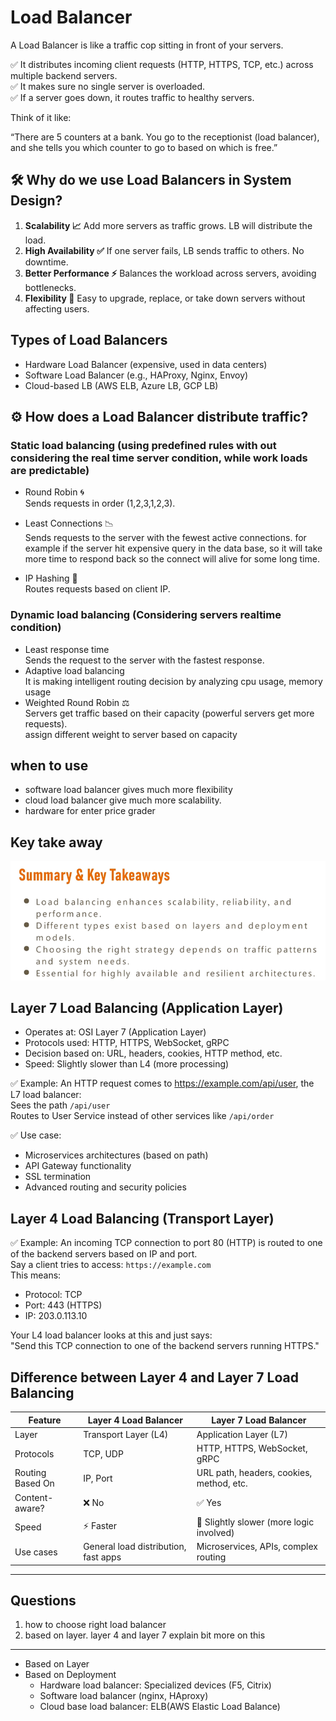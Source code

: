 # Load Balancer
A Load Balancer is like a traffic cop sitting in front of your servers. <br>

✅ It distributes incoming client requests (HTTP, HTTPS, TCP, etc.) across multiple backend servers.<br>
✅ It makes sure no single server is overloaded.<br>
✅ If a server goes down, it routes traffic to healthy servers.<br>

Think of it like:<br>

“There are 5 counters at a bank. You go to the receptionist (load balancer), and she tells you which counter to go to based on which is free.”
<br>

## 🛠️ Why do we use Load Balancers in System Design?
1. **Scalability 📈**
Add more servers as traffic grows. LB will distribute the load.
2. **High Availability ✅**
If one server fails, LB sends traffic to others. No downtime.
3. **Better Performance ⚡**
Balances the workload across servers, avoiding bottlenecks.
4. **Flexibility 🔄**
Easy to upgrade, replace, or take down servers without affecting users.

## Types of Load Balancers
* Hardware Load Balancer (expensive, used in data centers)
* Software Load Balancer (e.g., HAProxy, Nginx, Envoy)
* Cloud-based LB (AWS ELB, Azure LB, GCP LB)

## ⚙️ How does a Load Balancer distribute traffic?
  ### Static load balancing (using predefined rules with out considering the real time server condition, while work loads are predictable)
  * Round Robin 🌀 <br>
  Sends requests in order (1,2,3,1,2,3).

  * Least Connections 📉 <br>
  Sends requests to the server with the fewest active connections. for example if the server hit expensive query in the data base, so it will take more time to respond back so the connect will alive for some long time. 

  * IP Hashing 🧮<br>
  Routes requests based on client IP.

  ### Dynamic load balancing (Considering servers realtime condition)
  * Least response time <br>
    Sends the request to the server with the fastest response.
  * Adaptive load balancing <br>
    It is making intelligent routing decision by analyzing cpu usage, memory usage 
  * Weighted Round Robin ⚖️<br>
  Servers get traffic based on their capacity (powerful servers get more requests). <br>
  assign different weight to server based on capacity


## when to use
* software load balancer gives much more flexibility
* cloud load balancer give much more scalability.
* hardware for enter price grader

## Key take away
![alt text](../images/image-6.png)


## Layer 7 Load Balancing (Application Layer)
* Operates at: OSI Layer 7 (Application Layer)
* Protocols used: HTTP, HTTPS, WebSocket, gRPC
* Decision based on: URL, headers, cookies, HTTP method, etc.
* Speed: Slightly slower than L4 (more processing)

✅ Example:
An HTTP request comes to https://example.com/api/user, the L7 load balancer: <br>
Sees the path `/api/user` <br>
Routes to User Service instead of other services like `/api/order` <br>

✅ Use case:
* Microservices architectures (based on path)
* API Gateway functionality
* SSL termination
* Advanced routing and security policies

## Layer 4 Load Balancing (Transport Layer)

✅ Example:
An incoming TCP connection to port 80 (HTTP) is routed to one of the backend servers based on IP and port.
<br>
Say a client tries to access:
`https://example.com` <br>
This means: <br>
  * Protocol: TCP
  * Port: 443 (HTTPS)
  * IP: 203.0.113.10

Your L4 load balancer looks at this and just says: <br>
"Send this TCP connection to one of the backend servers running HTTPS."




## Difference between Layer 4 and Layer 7 Load Balancing

| Feature          | Layer 4 Load Balancer                | Layer 7 Load Balancer                    |
| ---------------- | ------------------------------------ | ---------------------------------------- |
| Layer            | Transport Layer (L4)                 | Application Layer (L7)                   |
| Protocols        | TCP, UDP                             | HTTP, HTTPS, WebSocket, gRPC             |
| Routing Based On | IP, Port                             | URL path, headers, cookies, method, etc. |
| Content-aware?   | ❌ No                                 | ✅ Yes                                    |
| Speed            | ⚡ Faster                             | 🧠 Slightly slower (more logic involved)  |
| Use cases        | General load distribution, fast apps | Microservices, APIs, complex routing     |


----


## Questions
1. how to choose right load balancer
2. based on layer. layer 4 and layer 7 explain bit more on this
---

* Based on Layer
* Based on Deployment
  * Hardware load balancer: Specialized devices (F5, Citrix)
  * Software load balancer (nginx, HAproxy)
  * Cloud base load balancer: ELB(AWS Elastic Load Balance)